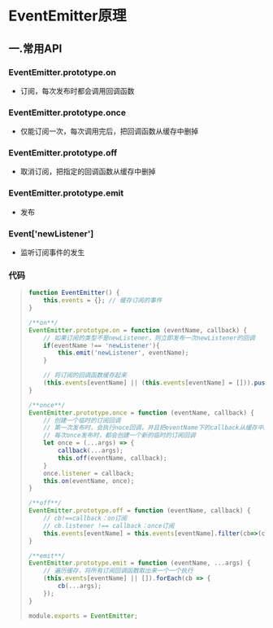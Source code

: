 # EventEmitter原理

[^日期]: 2020-06-02 22:13:00
[^作者]: AngelPP

## 一.常用API

### EventEmitter.prototype.on

- 订阅，每次发布时都会调用回调函数

### EventEmitter.prototype.once

- 仅能订阅一次，每次调用完后，把回调函数从缓存中删掉

### EventEmitter.prototype.off

- 取消订阅，把指定的回调函数从缓存中删掉

### EventEmitter.prototype.emit

- 发布

### Event['newListener']

- 监听订阅事件的发生

### 代码

> ````javascript
> function EventEmitter() {
>     this.events = {}; // 缓存订阅的事件
> }
> 
> /**on**/
> EventEmitter.prototype.on = function (eventName, callback) {
>     // 如果订阅的类型不是newListener，则立即发布一次newListener的回调
>     if(eventName !== 'newListener'){
>         this.emit('newListener', eventName);
>     }
> 
>     // 将订阅的回调函数缓存起来
>     (this.events[eventName] || (this.events[eventName] = [])).push(callback);
> }
> 
> /**once**/
> EventEmitter.prototype.once = function (eventName, callback) {
>     // 创建一个临时的订阅回调
>     // 第一次发布时，会执行noce回调，并且把eventName下的callback从缓存中删掉
>     // 每次once发布时，都会创建一个新的临时的订阅回调
>     let once = (...args) => {
>         callback(...args);
>         this.off(eventName, callback);
>     }
>     once.listener = callback;
>     this.on(eventName, once);
> }
> 
> /**off**/
> EventEmitter.prototype.off = function (eventName, callback) {
>     // cb!==callback：on订阅
>     // cb.listener !== callback：once订阅
>     this.events[eventName] = this.events[eventName].filter(cb=>(cb!==callback) && (cb.listener !== callback));
> }
> 
> /**emit**/
> EventEmitter.prototype.emit = function (eventName, ...args) {
>     // 遍历缓存，将所有订阅回调函数取出来一个一个执行
>     (this.events[eventName] || []).forEach(cb => {
>         cb(...args);
>     });
> }
> 
> module.exports = EventEmitter;
> ````

